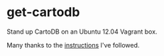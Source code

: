 get-cartodb
===========

Stand up CartoDB on an Ubuntu 12.04 Vagrant box.

Many thanks to the [instructions](http://gracilis.carleton.ca/CUOSGwiki/index.php/Spatial_Pattern_Analysis_with_CartoDB) I've followed.
